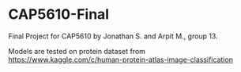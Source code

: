 # CAP5610-Final
Final Project for CAP5610 by Jonathan S. and Arpit M., group 13.

Models are tested on protein dataset from https://www.kaggle.com/c/human-protein-atlas-image-classification

